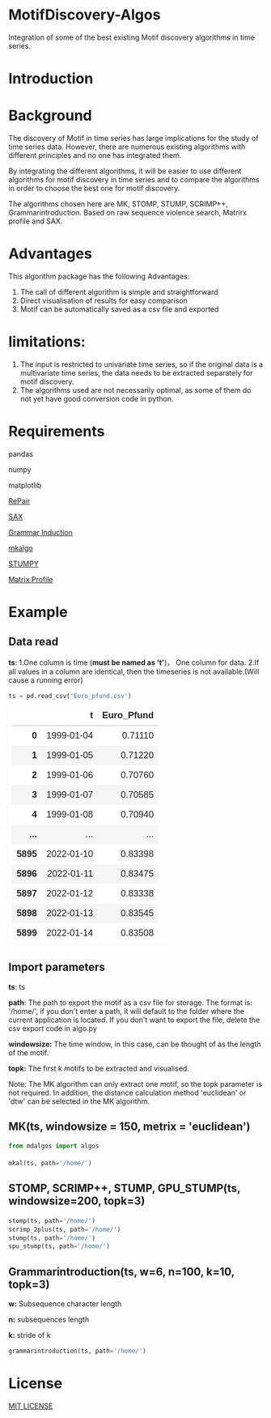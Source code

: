 # MotifDiscovery-Algos
Integration of some of the best existing Motif discovery algorithms in time series.

# Introduction


# Background
The discovery of Motif in time series has large implications for the study of time series data. However, there are numerous existing algorithms with different principles and no one has integrated them.

By integrating the different algorithms, it will be easier to use different algorithms for motif discovery in time series and to compare the algorithms in order to choose the best one for motif discovery.

The algorithms chosen here are MK, STOMP, STUMP, SCRIMP++, Grammarintroduction. Based on raw sequence violence search, Matrirx profile and SAX.

# Advantages

This algorithm package has the following Advantages:

1. The call of different algorithm is simple and straightforward
2. Direct visualisation of results for easy comparison
3. Motif can be automatically saved as a csv file and exported

# limitations:
1. The input is restricted to univariate time series, so if the original data is a multivariate time series, the data needs to be extracted separately for motif discovery.
2. The algorithms used are not necessarily optimal, as some of them do not yet have good conversion code in python.

# Requirements
pandas

numpy

matplotlib

[RePair](https://github.com/axelroques/RePair)

[SAX](https://github.com/axelroques/SAX)

[Grammar Induction](https://github.com/axelroques/GrammarInduction)

[mkalgo](https://github.com/saifuddin778/mkalgo#mkalgo-mk-algorithm) 

[STUMPY](https://github.com/TDAmeritrade/stumpy)

[Matrix Profile](https://github.com/matrix-profile-foundation/matrixprofile)

# Example
## Data read
__ts__: 
1.One column is time (__must be named as 't'__)， One column for data. 
2.If all values in a column are identical, then the timeseries is not available.(Will cause a running error)

```python
ts = pd.read_csv('Euro_pfund.csv')
```

![Image text](https://github.com/7SiebenPunch/img-folder/blob/main/Testdata.png)
## Import parameters
__ts__: ts

__path__: The path to export the motif as a csv file for storage. 
          The format is: '/home/', if you don't enter a path, it will default to the folder where the current application is located.
          If you don't want to export the file, delete the csv export code in algo.py

__windowsize:__ The time window, in this case, can be thought of as the length of the motif.

__topk:__ The first k motifs to be extracted and visualised.

Note: The MK algorithm can only extract one motif, so the topk parameter is not required. In addition, the distance calculation method 'euclidean' or 'dtw' can be selected in the MK algorithm.
      
## MK(ts, windowsize = 150, metrix = 'euclidean')

```python
from mdalgos import algos

mkal(ts, path='/home/')
```
## STOMP, SCRIMP++, STUMP, GPU_STUMP(ts, windowsize=200, topk=3)

```python
stomp(ts, path='/home/')
scrimp_2plus(ts, path='/home/')
stump(ts, path='/home/')
spu_stump(ts, path='/home/')
```

## Grammarintroduction(ts, w=6, n=100, k=10, topk=3) 
__w:__ Subsequence character length

__n:__ subsequences length

__k:__ stride of k

```python
grammarintroduction(ts, path='/home/')
```

# License
[MIT LICENSE](https://github.com/7SiebenPunch/MotifDiscovery-Algos/blob/main/LICENSE)
